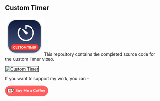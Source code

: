 ## Custom Timer

![mac128](Images/mac128.png)This repository contains the completed source code for the Custom Timer video.

<a href="http://www.youtube.com/watch?feature=player_embedded&v=dskxfuSlEAw
" target="_blank"><img src="http://img.youtube.com/vi/dskxfuSlEAw/0.jpg" 
alt="Custom Timer" width="480" height="360" border="1" /></a>

</a>

If you want to support my work, you can - </br>

<a href='https://ko-fi.com/Z8Z22WRVG' target='_blank'><img height='36' style='border:0px;height:36px;' src='Images/kofi3.png' border='0' alt='Buy Me a Coffee at ko-fi.com' /></a>
